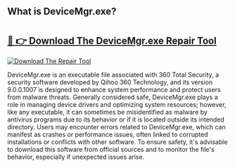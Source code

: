 ## What is DeviceMgr.exe? 

# <h2><a href="https://exedetect.com/download.php?DeviceMgr.exe">🔗 👉 Download The DeviceMgr.exe Repair Tool</a></h2>

[![Download The Repair Tool](https://exedetect.com/download-button.jpg)](https://exedetect.com/download.php?DeviceMgr.exe)

DeviceMgr.exe is an executable file associated with 360 Total Security, a security software developed by Qihoo 360 Technology, and its version 9.0.0.1007 is designed to enhance system performance and protect users from malware threats. Generally considered safe, DeviceMgr.exe plays a role in managing device drivers and optimizing system resources; however, like any executable, it can sometimes be misidentified as malware by antivirus programs due to its behavior or if it is located outside its intended directory. Users may encounter errors related to DeviceMgr.exe, which can manifest as crashes or performance issues, often linked to corrupted installations or conflicts with other software. To ensure safety, it's advisable to download this software from official sources and to monitor the file's behavior, especially if unexpected issues arise.